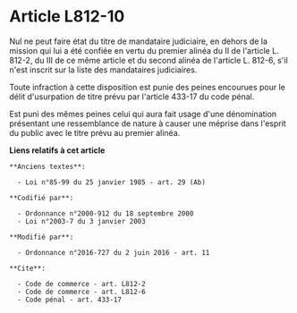 # Article L812-10

Nul ne peut faire état du titre de mandataire judiciaire, en dehors de la mission qui lui a été confiée en vertu du premier
alinéa du II de       l'article L. 812-2, du III de ce même article et du second alinéa de l'article L. 812-6, s'il n'est
inscrit sur la liste des mandataires judiciaires. 

Toute infraction à cette disposition est punie des peines encourues pour le délit d'usurpation de titre prévu par l'article
433-17 du code pénal. 

Est puni des mêmes peines celui qui aura fait usage d'une dénomination présentant une ressemblance de nature à causer une
méprise dans l'esprit du public avec le titre prévu au premier alinéa.

**Liens relatifs à cet article**

	**Anciens textes**:

	  - Loi n°85-99 du 25 janvier 1985 - art. 29 (Ab)

	**Codifié par**:

	  - Ordonnance n°2000-912 du 18 septembre 2000
	  - Loi n°2003-7 du 3 janvier 2003

	**Modifié par**:

	  - Ordonnance n°2016-727 du 2 juin 2016 - art. 11

	**Cite**:

	  - Code de commerce - art. L812-2
	  - Code de commerce - art. L812-6
	  - Code pénal - art. 433-17
